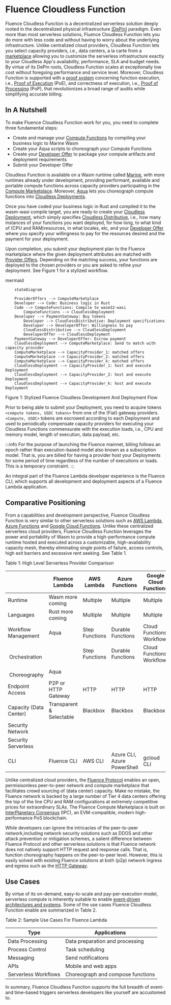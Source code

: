# Fluence Cloudless Function

Fluence Cloudless Function is a decentralized serverless solution deeply rooted in the decentralized physical infrastructure [(DePin)](https://www.bitstamp.net/learn/web3/what-are-decentralized-physical-infrastructure-networks-depin/) paradigm. Even more than most serverless solutions, Fluence Cloudless Function lets you do more with less code and without having to worry about the underlying infrastructure. Unlike centralized cloud providers, Cloudless Function lets you select capacity providers, i.e., data centers, a la carte from a [marketplace](../glossary.md/#compute-marketplace) allowing you to customize the serverless infrastructure exactly to your Cloudless App's availability, performance, SLA and budget needs. By virtue of its DePin roots, Cloudless Function scales at exceptionally low cost without foregoing performance and service level. Moreover, Cloudless Function is supported with a [proof system](../glossary.md/#proofs) concerning function execution, i.e., [Proof of Execution](../glossary.md/#proof-of-execution) (PoE), and correctness of execution, i.e., [Proof of Processing](../glossary.md/#proof-of-processing) (PoP), that revolutionizes a broad range of audits while simplifying accurate billing.

## In A Nutshell

To make Fluence Cloudless Function work for you, you need to complete three fundamental steps:

* Create and manage your [Compute Functions](../glossary.md/#compute-functions) by compiling your business logic to Marine Wasm
* Create your Aqua scripts to choreograph your Compute Functions
* Create your [Developer Offer](../glossary.md/#developer-offer) to package your compute artifacts and deployment requirements
* Submit your Developer Offer 

Cloudless Function is available on a Wasm runtime called [Marine](../glossary.md/#marine), with more runtimes already under development, providing performant, available and portable compute functions across capacity providers participating in the [Compute Marketplace](../glossary.md/#compute-marketplace). Moreover, [Aqua](../glossary.md/#aqua) lets you choreograph compute functions into [Cloudless Deployments](../glossary.md/#cloudless-deployment).

Once you have coded your business logic in Rust and compiled it to the wasm-wasi compile target, you are ready to create your [Cloudless Deployment](../glossary/#cloudless-deployment), which simply specifies [Cloudless Distributive](../glossary.md/#cloudless-distributive), i.e., how many instances of your functions you want deployed, for how long, to what kind of (CPU and RAM)resources, in what locales, etc, and your [Developer Offer](../glossary.md/#developer-offer) where you specify your willingness to pay for the resources desired and the payment for your deployment. 

Upon completion, you submit your deployment plan to the Fluence marketplace where the given deployment attributes are matched with [Provider Offers](../glossary.md/#provider-offer). Depending on the matching success, your functions are deployed to the chosen providers or you are asked to refine your deployment. See Figure 1 for a stylized workflow.

mermaid
```mermaid
    stateDiagram

    ProviderOffers --> ComputeMarketplace
    Developer --> Code: Business logic in Rust
    Code --> ComputeFunctions: Compile to wasm32-wasi
		ComputeFunctions --> CloudlessDeployment
    Developer --> PaymentGateway: Buy tokens
		Developer --> CloudlessDistributive: Deployment specifications
		Developer --> DeveloperOffer: Willingness to pay
		CloudlessDistributive --> CloudlessDeployment
		DeveloperOffer --> CloudlessDeployment
    PaymentGateway --> DeveloperOffer: Escrow payment 
    CloudlessDeployment --> ComputeMarketplace: Send to match with capacity provider
    ComputeMarketplace --> CapacityProvider_1: matched offers
    ComputeMarketplace --> CapacityProvider_2: matched offers
    ComputeMarketplace --> CapacityProvider_k: matched offers
    CloudlessDeployment --> CapacityProvider_1: host and execute Deployment
    CloudlessDeployment --> CapacityProvider_2: host and execute Deployment
    CloudlessDeployment --> CapacityProvider_k: host and execute Deployment
```
Figure 1: Stylized Fluence Cloudless Development And Deployment Flow

Prior to being able to submit your Deployment, you need to acquire tokens `<compute tokens, USDC tokens>` from one of the (Fiat) gateway providers. `<Compute, USDC>` tokens are escrowed according to each Deployment and used to periodically compensate capacity providers for executing your Cloudless Functions commensurate with the execution loads, i.e., CPU and memory model, length of execution, data payload, etc. 

:::info
For the purpose of launching the Fluence mainnet, billing follows an epoch rather than execution-based model also known as a subscription model. That is, you are billed for having a provider host your Deployments for some period of time regardless of the number of executions or loads. This is a temporary constraint.
:::

An integral part of the Fluence Lambda developer experience is the Fluence CLI, which supports all development and deployment aspects of a Fluence Lambda application.

## Comparative Positioning

From a capabilities and development perspective, Fluence Cloudless Function is very similar to other serverless solutions such as [AWS Lambda](https://aws.amazon.com/lambda/), [Azure Functions](https://azure.microsoft.com/en-us/products/functions) and [Google Cloud Functions](https://cloud.google.com/serverless). Unlike these centralized serverless cloud providers, Fluence Cloudless Function leverages the power and portability of Wasm to provide a high-performance compute runtime hosted and executed across a customizable, high-availability capacity mesh, thereby eliminating single points of failure, access controls, high exit barriers and excessive rent seeking. See Table 1.

Table 1: High Level Serverless Provider Comparison

|  |Fluence Lambda| AWS Lambda| Azure Functions| Google Cloud Functions |
|--- |--- |--- |--- |--- |
|Runtime| Wasm  more coming| Multiple| Multiple| Multiple|
|Languages| Rust more coming| Multiple| Multiple| Multiple|
|Workflow Management|Aqua | Step Functions| Durable Functions| Cloud Functions Workflow|
|&nbsp; &nbsp; &nbsp; &nbsp;Orchestration| | Step Functions| Durable Functions| Cloud Functions Workflow|
| &nbsp; &nbsp; &nbsp; &nbsp;Choreography| Aqua| | | |
|Endpoint Access| P2P or HTTP Gateway| HTTP| HTTP| HTTP|
|Capacity (Data Center)| Transparent & Selectable| Blackbox |  Blackbox |  Blackbox |
|Security Network| | | | |
|Security Serverless| | | | 
|CLI | Fluence CLI| AWS CLI| Azure CLI, Azure PowerShell | gcloud CLI |

Unlike centralized cloud providers, the [Fluence Protocol](../glossary.md/#fluence-protocol) enables an open, permisisonless peer-to-peer network and compute marketplace that facilitates crowd sourcing of (data center) capacity. Make no mistake, the Fluence network is backed by a large number of Tier 4 data centers offering the top of the line CPU and RAM configurations at extremely competitive prices for extraordinary SLAs. The Fluence Compute Marketplace is built on [InterPlanetary Consensus](https://www.ipc.space/) (IPC), an EVM-compatible, modern high-performance PoS blockchain. 

While developers can ignore the intricacies of the peer-to-peer network,including network security solutions such as DDOS and other attack prevention or mitigation schemes, a salient difference between Fluence Protocol and other serverless solutions is that Fluence network does not natively support HTTP request and response calls. That is, function choreography happens on the peer-to-peer level. However, this is easily solved with existing Fluence solutions at both (p2p) network ingress and egress such as the [HTTP Gateway](../glossary.md/#gateway).

## Use Cases

By virtue of its on-demand, easy-to-scale and pay-per-execution model, serverless compute is inherently suitable to enable [event-driven architectures and systems](https://en.wikipedia.org/wiki/Event-driven_architecture). Some of the use cases Fluence Cloudless Function enable are summarized in Table 2.

Table 2: Sample Use Cases For Fluence Lambda

|Type|Applications |
|--- |--- |
|Data Processing| Data preparation and processing|
|Process Control|Task scheduling|
|Messaging| Send notifications|
|APIs| Mobile and web apps|
|Serverless Workflows| Choreograph and compose functions|

In summary, Fluence Cloudless Function supports the full breadth of event- and time-based triggers serverless developers like yourself are accustomed to.
